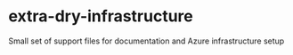 # extra-dry-infrastructure
Small set of support files for documentation and Azure infrastructure setup
